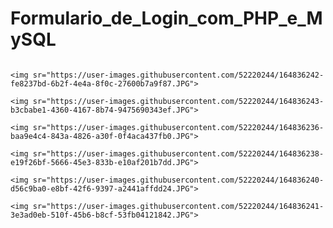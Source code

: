 # Formulario_de_Login_com_PHP_e_MySQL

<div style={margin: auto;}>
	<img sr="https://user-images.githubusercontent.com/52220244/164836241-3e3ad0eb-510f-45b6-b8cf-53fb04121842.JPG">

	<img sr="https://user-images.githubusercontent.com/52220244/164836242-fe8237bd-6b2f-4e4a-8f0c-27600b7a9f87.JPG">

	<img sr="https://user-images.githubusercontent.com/52220244/164836243-b3cbabe1-4360-4167-8b74-9475690343ef.JPG">

	<img sr="https://user-images.githubusercontent.com/52220244/164836236-baa9e4c4-843a-4826-a30f-0f4aca437fb0.JPG">

	<img sr="https://user-images.githubusercontent.com/52220244/164836238-e19f26bf-5666-45e3-833b-e10af201b7dd.JPG">

	<img sr="https://user-images.githubusercontent.com/52220244/164836240-d56c9ba0-e8bf-42f6-9397-a2441affdd24.JPG">

	<img sr="https://user-images.githubusercontent.com/52220244/164836241-3e3ad0eb-510f-45b6-b8cf-53fb04121842.JPG">
</div